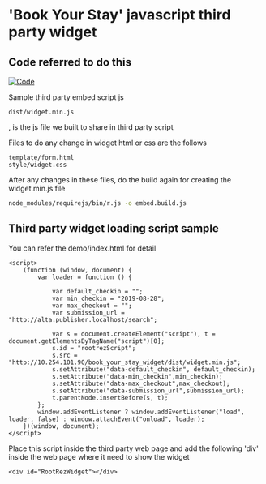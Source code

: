 # 'Book Your Stay' javascript third party widget

## Code referred to do this
[![Code](https://thomassileo.name/blog/2014/03/27/building-an-embeddable-javascript-widget-third-party-javascript/)](https://thomassileo.name/blog/2014/03/27/building-an-embeddable-javascript-widget-third-party-javascript/)


Sample third party embed script js
```text
dist/widget.min.js
```
, is the js file we built to share in third party script

Files to do any change in widget html or css are the follows
```text
template/form.html
style/widget.css
```
After any changes in these files, do the build again for creating the widget.min.js file
```bash
node_modules/requirejs/bin/r.js -o embed.build.js
```

## Third party widget loading script sample
You can refer the demo/index.html for detail
```text
<script>
    (function (window, document) {
        var loader = function () {

            var default_checkin = "";
            var min_checkin = "2019-08-28"; 
            var max_checkout = "";
            var submission_url = "http://alta.publisher.localhost/search";

            var s = document.createElement("script"), t = document.getElementsByTagName("script")[0];                 
            s.id = "rootrezScript";
            s.src = "http://10.254.101.90/book_your_stay_widget/dist/widget.min.js";
            s.setAttribute("data-default_checkin", default_checkin);
            s.setAttribute("data-min_checkin",min_checkin);
            s.setAttribute("data-max_checkout",max_checkout);
            s.setAttribute("data-submission_url",submission_url);
            t.parentNode.insertBefore(s, t);
        };
        window.addEventListener ? window.addEventListener("load", loader, false) : window.attachEvent("onload", loader);
    })(window, document);
</script>
```
Place this script inside the third party web page and add the following 'div' inside the web page where it need to show the widget
```text
<div id="RootRezWidget"></div> 
```
